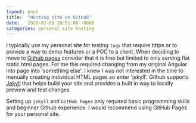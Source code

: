 ```yaml
---
layout: post
title:  "Hosting site on GitHub"
date:   2020-02-08 20:51:00 -0800
categories: personal-site hosting
---
```

I typically use my personal site for testing `tags` that require https or to provide a way to demo features or a POC to a client. When deciding to move to [Github pages][github-pages] consider that it is free but limited to only serving flat static html pages.  For me this required changing from my original Angular into page into 'something else'. I knew I was not interested in the time to manually creating individual HTML pages so enter 'jekyll'.  Github supports [Jekyll][jekyll-gh] that helps build your site and provides a built in way to locally preview and test changes.

Setting up `jekyll` and `GitHub Pages` only required basic programming skills and beginner Github experience.  I would recommend using GitHub Pages for your personal site. 


[github-pages]: https://pages.github.com/
[jekyll-gh]:   https://github.com/jekyll/jekyll

